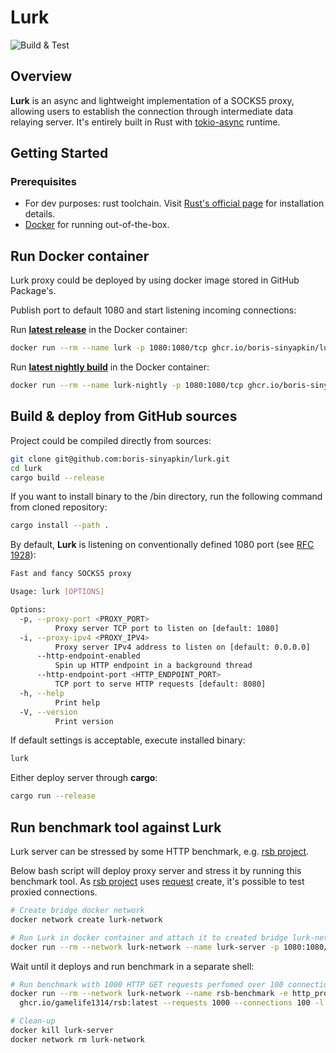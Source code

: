 
# Lurk

![Build & Test](https://github.com/boris-sinyapkin/lurk/actions/workflows/build-and-test.yaml/badge.svg?branch=master)

## Overview

**Lurk** is an async and lightweight implementation of a SOCKS5 proxy, allowing users to establish the connection through intermediate data relaying server. It's entirely built in Rust with [tokio-async](https://tokio.rs) runtime.

## Getting Started

### Prerequisites

- For dev purposes: rust toolchain. Visit [Rust's official page](https://www.rust-lang.org/) for installation details.
- [Docker](https://www.docker.com) for running out-of-the-box.

## Run Docker container

Lurk proxy could be deployed by using docker image stored in GitHub Package's.

Publish port to default 1080 and start listening incoming connections:

Run [**latest release**](https://github.com/boris-sinyapkin/lurk/releases/latest) in the Docker container:

```bash
docker run --rm --name lurk -p 1080:1080/tcp ghcr.io/boris-sinyapkin/lurk:latest
```

Run [**latest nightly build**](https://github.com/boris-sinyapkin/lurk/pkgs/container/lurk-nightly) in the Docker container:

```bash
docker run --rm --name lurk-nightly -p 1080:1080/tcp ghcr.io/boris-sinyapkin/lurk-nightly:latest
```

## Build & deploy from GitHub sources

Project could be compiled directly from sources:

```bash
git clone git@github.com:boris-sinyapkin/lurk.git
cd lurk
cargo build --release 
```

If you want to install binary to the /bin directory, run the following command from cloned repository:

```bash
cargo install --path .
```

By default, **Lurk** is listening on conventionally defined 1080 port (see [RFC 1928](https://datatracker.ietf.org/doc/html/rfc1928)):

```bash
Fast and fancy SOCKS5 proxy

Usage: lurk [OPTIONS]

Options:
  -p, --proxy-port <PROXY_PORT>
          Proxy server TCP port to listen on [default: 1080]
  -i, --proxy-ipv4 <PROXY_IPV4>
          Proxy server IPv4 address to listen on [default: 0.0.0.0]
      --http-endpoint-enabled
          Spin up HTTP endpoint in a background thread
      --http-endpoint-port <HTTP_ENDPOINT_PORT>
          TCP port to serve HTTP requests [default: 8080]
  -h, --help
          Print help
  -V, --version
          Print version
```

If default settings is acceptable, execute installed binary:

```bash
lurk
```

Either deploy server through **cargo**:

```bash
cargo run --release
```

## Run benchmark tool against Lurk

Lurk server can be stressed by some HTTP benchmark, e.g. [rsb project](https://github.com/gamelife1314/rsb).

Below bash script will deploy proxy server and stress it by running this benchmark tool.
As [rsb project](https://github.com/gamelife1314/rsb) uses [request](https://github.com/gamelife1314/rsb?tab=readme-ov-file#proxy) create,
it's possible to test proxied connections.

```bash
# Create bridge docker network
docker network create lurk-network

# Run Lurk in docker container and attach it to created bridge lurk-network
docker run --rm --network lurk-network --name lurk-server -p 1080:1080/tcp ghcr.io/boris-sinyapkin/lurk:latest
```

Wait until it deploys and run benchmark in a separate shell:

```bash
# Run benchmark with 1000 HTTP GET requests perfomed over 100 connections
docker run --rm --network lurk-network --name rsb-benchmark -e http_proxy=socks5://lurk-server:1080 \
  ghcr.io/gamelife1314/rsb:latest --requests 1000 --connections 100 -l --timeout 5 http://example.com

# Clean-up
docker kill lurk-server
docker network rm lurk-network
```

